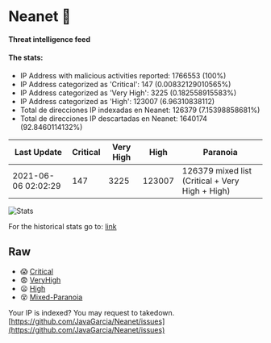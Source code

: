 # Neanet :hocho:
#### Threat intelligence feed
#### The stats:

- IP Address with malicious activities reported: 1766553 (100%)
- IP Address categorized as 'Critical':  147 (0.00832129010565%)
- IP Address categorized as 'Very High':  3225 (0.182558915583%)
- IP Address categorized as 'High':  123007 (6.96310838112)
- Total de direcciones IP indexadas en Neanet:  126379 (7.15398858681%)
- Total de direcciones IP descartadas en Neanet:  1640174 (92.8460114132%)

| Last Update | Critical | Very High | High | Paranoia |
| --- | --- | --- | --- | --- |
| 2021-06-06 02:02:29 | 147 | 3225 | 123007 | 126379 mixed list (Critical + Very High + High)|

![Stats](https://docs.google.com/spreadsheets/d/e/2PACX-1vSnaNMIXVabIpDJjufMlzH7poXnshF3mgd8Is1g9ytUEzVsP5my4Trn8f-xkoLLQ38xpL3HtmUexLo6/pubchart?oid=501124687&format=image)

For the historical stats go to: [link](/stats.csv)
## Raw
- :scream: [Critical](https://raw.githubusercontent.com/JavaGarcia/Neanet/master/blacklists/neanet_critical.txt)
- :fearful: [VeryHigh](https://raw.githubusercontent.com/JavaGarcia/Neanet/master/blacklists/neanet_veryHigh.txtt)
- :frowning: [High](https://raw.githubusercontent.com/JavaGarcia/Neanet/master/blacklists/neanet_high.txt)
- :dizzy_face: [Mixed-Paranoia](https://raw.githubusercontent.com/JavaGarcia/Neanet/master/blacklists/neanet_all.txt)


Your IP is indexed? You may request to takedown. [https://github.com/JavaGarcia/Neanet/issues](https://github.com/JavaGarcia/Neanet/issues)








































































































































































































































































































































































































































































































































































































































































































































































































































































































































































































































































































































































































































































































































































































































































































































































































































































































































































































































































































































































































































































































































































































































































































































































































































































































































































































































































































































































































































































































































































































































































































































































































































































































































































































































































































































































































































































































































































































































































































































































































































































































































































































































































































































































































































































































































































































































































































































































































































































































































































































































































































































































































































































































































































































































































































































































































































































































































































































































































































































































































































































































































































































































































































































































































































































































































































































































































































































































































































































































































































































































